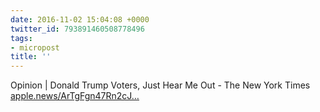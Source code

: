 ```yaml
---
date: 2016-11-02 15:04:08 +0000
twitter_id: 793891460508778496
tags:
- micropost
title: ''
---
```


Opinion | Donald Trump Voters, Just Hear Me Out - The New York Times [apple.news/ArTgFgn47Rn2cJ…](https://apple.news/ArTgFgn47Rn2cJUX8hiT_6w)
